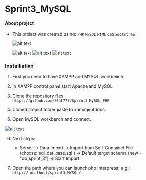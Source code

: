 # Sprint3_MySQL



#### About project

* This project was created using:
            `PHP`
            `MySQL`
            `HTML`
            `CSS` 
            `Bootstrap`
            
  ![alt text](https://github.com/ESat777/tree/main/Pictures/P1.png)


    ![alt text](https://github.com/ESat777/main/Pictures/P2.png)
    ![alt text](https://github.com/ESat777/main/Pictures/P3.png)
    ![alt text](https://github.com/ESat777/main/Pictures/P4.png)

### Installiation

1. First you need to have XAMPP and MYSQL workbench.

2. In XAMPP control panel start Apache and MySQL

3. Clone the repository files `https://github.com/ESat777/Sprint3_MySQL_PHP`

4. Cloned project folder paste to xammp/htdocs.

5. Open MySQL workbench and connect.

![alt text](https://github.com/ESat777/main/Pictures/P7.png)

6. Next steps:
    - Server -> Data Import -> Import from Self-Containet File (choose:'sql_dat_base.sql`) -> Default target schema (new - "db_sprint_3") -> Start Import

7. Open the path where you can launch php interpreter, e.g.: `http://localhost/sprint3_MYSQL/`




